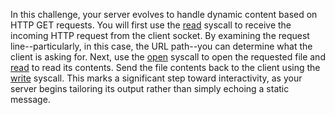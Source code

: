 In this challenge, your server evolves to handle dynamic content based on HTTP GET requests.
You will first use the [read](https://man7.org/linux/man-pages/man2/read.2.html) syscall to receive the incoming HTTP request from the client socket.
By examining the request line--particularly, in this case, the URL path--you can determine what the client is asking for.
Next, use the [open](https://man7.org/linux/man-pages/man2/open.2.html) syscall to open the requested file and [read](https://man7.org/linux/man-pages/man2/read.2.html) to read its contents.
Send the file contents back to the client using the [write](https://man7.org/linux/man-pages/man2/write.2.html) syscall.
This marks a significant step toward interactivity, as your server begins tailoring its output rather than simply echoing a static message.
